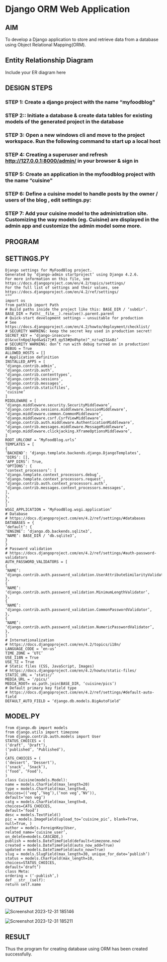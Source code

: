 # Django ORM Web Application

## AIM
To develop a Django application to store and retrieve data from a database using Object Relational Mapping(ORM).

## Entity Relationship Diagram

Include your ER diagram here

## DESIGN STEPS

### STEP 1: Create a django project with the name “myfoodblog"

### STEP 2:: Initiate a database & create data tables for existing models of the generated project in the database

### STEP 3: Open a new windows cli and move to the project workspace. Run the following command to start up a local host

### STEP 4: Creating a superuser and refresh http://127.0.0.1:8000/admin/ in your browser & sign in

### STEP 5: Create an application in the myfoodblog project with the name “cuisine"

### STEP 6: Define a cuisine model to handle posts by the owner / users of the blog , edit settings.py:

### STEP 7: Add your cuisine model to the administration site. Customizing the way models (eg. Cuisine) are displayed in the admin app and customize the admin model some more.

## PROGRAM

## SETTINGS.PY
```
Django settings for MyFoodBlog project.
Generated by ‘django-admin startproject’ using Django 4.2.6.
For more information on this file, see
https://docs.djangoproject.com/en/4.2/topics/settings/
For the full list of settings and their values, see
https://docs.djangoproject.com/en/4.2/ref/settings/
“””
import os
from pathlib import Path
# Build paths inside the project like this: BASE_DIR / ‘subdir’.
BASE_DIR = Path(__file__).resolve().parent.parent
# Quick-start development settings – unsuitable for production
# See https://docs.djangoproject.com/en/4.2/howto/deployment/checklist/
# SECURITY WARNING: keep the secret key used in production secret!
SECRET_KEY = ‘django-insecure-
@)&cuctn6pqlkpd&a$i7j#3_qy53#@o8%pte)^_nz!uq21&s0z’
# SECURITY WARNING: don’t run with debug turned on in production!
DEBUG = True
ALLOWED_HOSTS = []
# Application definition
INSTALLED_APPS = [
‘django.contrib.admin’,
‘django.contrib.auth’,
‘django.contrib.contenttypes’,
‘django.contrib.sessions’,
‘django.contrib.messages’,
‘django.contrib.staticfiles’,
‘cuisine’
]
MIDDLEWARE = [
‘django.middleware.security.SecurityMiddleware’,
‘django.contrib.sessions.middleware.SessionMiddleware’,
‘django.middleware.common.CommonMiddleware’,
‘django.middleware.csrf.CsrfViewMiddleware’,
‘django.contrib.auth.middleware.AuthenticationMiddleware’,
‘django.contrib.messages.middleware.MessageMiddleware’,
‘django.middleware.clickjacking.XframeOptionsMiddleware’,
]
ROOT_URLCONF = ‘MyFoodBlog.urls’
TEMPLATES = [
{
‘BACKEND’: ‘django.template.backends.django.DjangoTemplates’,
‘DIRS’: [],
‘APP_DIRS’: True,
‘OPTIONS’: {
‘context_processors’: [
‘django.template.context_processors.debug’,
‘django.template.context_processors.request’,
‘django.contrib.auth.context_processors.auth’,
‘django.contrib.messages.context_processors.messages’,
],
},
},
]
WSGI_APPLICATION = ‘MyFoodBlog.wsgi.application’
# Database
# https://docs.djangoproject.com/en/4.2/ref/settings/#databases
DATABASES = {
‘default’: {
‘ENGINE’: ‘django.db.backends.sqlite3’,
‘NAME’: BASE_DIR / ‘db.sqlite3’,
}
}
# Password validation
# https://docs.djangoproject.com/en/4.2/ref/settings/#auth-password-validators
AUTH_PASSWORD_VALIDATORS = [
{
‘NAME’: ‘django.contrib.auth.password_validation.UserAttributeSimilarityValidator’,
},
{
‘NAME’: ‘django.contrib.auth.password_validation.MinimumLengthValidator’,
},
{
‘NAME’: ‘django.contrib.auth.password_validation.CommonPasswordValidator’,
},
{
‘NAME’: ‘django.contrib.auth.password_validation.NumericPasswordValidator’,
},
]
# Internationalization
# https://docs.djangoproject.com/en/4.2/topics/i18n/
LANGUAGE_CODE = ‘en-us’
TIME_ZONE = ‘UTC’
USE_I18N = True
USE_TZ = True
# Static files (CSS, JavaScript, Images)
# https://docs.djangoproject.com/en/4.2/howto/static-files/
STATIC_URL = ‘static/’
MEDIA_URL = ‘/pics/’
MEDIA_ROOT= os.path.join(BASE_DIR, ‘cuisine/pics’)
# Default primary key field type
# https://docs.djangoproject.com/en/4.2/ref/settings/#default-auto-field
DEFAULT_AUTO_FIELD = ‘django.db.models.BigAutoField’
```
## MODEL.PY
```
from django.db import models
from django.utils import timezone
from django.contrib.auth.models import User
STATUS_CHOICES = (
(‘draft’, ‘Draft’),
(‘published’, ‘Published’),
)
CATG_CHOICES = (
(‘dessert’, ‘Dessert’),
(‘snack’, ‘Snack’),
(‘food’, ‘Food’),
)
class Cuisine(models.Model):
name = models.CharField(max_length=20)
type = models.CharField(max_length=8,
choices=((‘veg’,’Veg’),(‘non veg’,’NV’)),
default=’non veg’)
catg = models.CharField(max_length=8,
choices=CATG_CHOICES,
default=’food’)
desc = models.TextField()
pic = models.ImageField(upload_to=’cuisine_pic’, blank=True, null=True, )
author = models.ForeignKey(User,
related_name=’cuisine_user’,
on_delete=models.CASCADE,)
publish = models.DateTimeField(default=timezone.now)
created = models.DateTimeField(auto_now_add=True)
updated = models.DateTimeField(auto_now=True)
slug = models.SlugField(max_length=30, unique_for_date=’publish’)
status = models.CharField(max_length=10,
choices=STATUS_CHOICES,
default=’draft’)
class Meta:
ordering = (‘-publish’,)
def __str__(self):
return self.name
```


## OUTPUT
![Screenshot 2023-12-31 185146](https://github.com/Bhuvana23013531/django-orm-app/assets/147125678/f5851d02-7903-4ead-8657-7f78e940ec21)

![Screenshot 2023-12-31 185211](https://github.com/Bhuvana23013531/django-orm-app/assets/147125678/b104b4bc-e3e1-4327-9d2a-6a280dc25763)


## RESULT
 Thus the program for creating database using ORM has been created successfully.

